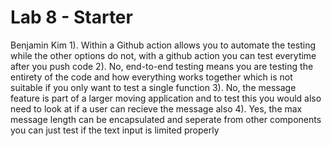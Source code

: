 # Lab 8 - Starter
Benjamin Kim
1). Within a Github action allows you to automate the testing while the other options do not, with a github action you can test everytime after you push code
2). No, end-to-end testing means you are testing the entirety of the code and how everything works together which is not suitable if you only want to test a single function
3). No, the message feature is part of a larger moving application and to test this you would also need to look at if a user can recieve the message also 
4). Yes, the max message length can be encapsulated and seperate from other components you can just test if the text input is limited properly
